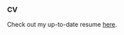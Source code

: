 ### CV
Check out my up-to-date resume [here](https://docs.google.com/document/d/1Oypxrr75c-w3X4Cp8TU-ML2fKKDO-sKPNrw_AOS5y44/edit?usp=sharing).